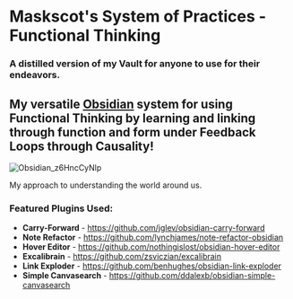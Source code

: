 # Maskscot's System of Practices - Functional Thinking
### A distilled version of my Vault for anyone to use for their endeavors.

## My versatile [Obsidian](https://obsidian.md/) system for using Functional Thinking by learning and linking through function and form under Feedback Loops through Causality!

![Obsidian_z6HncCyNlp](https://github.com/Maskscot/System-of-Practices-by-Maskscot/assets/112918049/651afa3e-b4ff-4177-b05f-104fded729cd)

My approach to understanding the world around us.

### Featured Plugins Used:
- **Carry-Forward** - https://github.com/jglev/obsidian-carry-forward
- **Note Refactor** - https://github.com/lynchjames/note-refactor-obsidian
- **Hover Editor** - https://github.com/nothingislost/obsidian-hover-editor
- **Excalibrain** - https://github.com/zsviczian/excalibrain
- **Link Exploder** - https://github.com/benhughes/obsidian-link-exploder
- **Simple Canvasearch** - https://github.com/ddalexb/obsidian-simple-canvasearch
